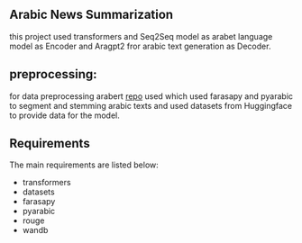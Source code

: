 ## Arabic News Summarization
this project used transformers and Seq2Seq model as arabet language model as Encoder and Aragpt2 fror arabic text generation as Decoder.

## preprocessing:
for data preprocessing arabert [repo](https://github.com/aub-mindarabert) used which used farasapy and pyarabic to segment and stemming arabic texts and used datasets from Huggingface to provide data for the model.

## Requirements
The main requirements are listed below:

* transformers
* datasets
* farasapy
* pyarabic
* rouge
* wandb
